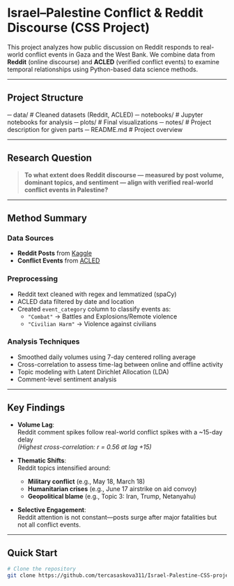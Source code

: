 # Israel–Palestine Conflict & Reddit Discourse (CSS Project)

This project analyzes how public discussion on Reddit responds to real-world conflict events in Gaza and the West Bank. We combine data from **Reddit** (online discourse) and **ACLED** (verified conflict events) to examine temporal relationships using Python-based data science methods.

---

## Project Structure
─ data/ # Cleaned datasets (Reddit, ACLED)
─ notebooks/ # Jupyter notebooks for analysis
─ plots/ # Final visualizations
─ notes/ # Project description for given parts
─ README.md # Project overview

---

##  Research Question

> **To what extent does Reddit discourse — measured by post volume, dominant topics, and sentiment — align with verified real-world conflict events in Palestine?**

---

## Method Summary

### Data Sources

- **Reddit Posts** from [Kaggle](https://www.kaggle.com/datasets/asaniczka/reddit-on-israel-palestine-daily-update)  
- **Conflict Events** from [ACLED](https://acleddata.com/)

###  Preprocessing

- Reddit text cleaned with regex and lemmatized (spaCy)
- ACLED data filtered by date and location
- Created `event_category` column to classify events as:
  - `"Combat"` → Battles and Explosions/Remote violence
  - `"Civilian Harm"` → Violence against civilians

### Analysis Techniques

- Smoothed daily volumes using 7-day centered rolling average
- Cross-correlation to assess time-lag between online and offline activity
- Topic modeling with Latent Dirichlet Allocation (LDA)
- Comment-level sentiment analysis

---
## Key Findings

- **Volume Lag**:  
  Reddit comment spikes follow real-world conflict spikes with a ~15-day delay  
  *(Highest cross-correlation: r = 0.56 at lag +15)*

- **Thematic Shifts**:  
  Reddit topics intensified around:
  - **Military conflict** (e.g., May 18, March 18)
  - **Humanitarian crises** (e.g., June 17 airstrike on aid convoy)
  - **Geopolitical blame** (e.g., Topic 3: Iran, Trump, Netanyahu)

- **Selective Engagement**:  
  Reddit attention is not constant—posts surge after major fatalities but not all conflict events.

---

## Quick Start

```bash
# Clone the repository
git clone https://github.com/tercasaskova311/Israel-Palestine-CSS-project.git

